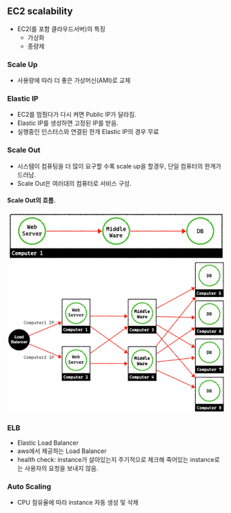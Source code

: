 ## EC2 scalability
- EC2(를 포함 클라우드서버)의 특징
    + 가상화
    + 종량제

### Scale Up
- 사용량에 따라 더 좋은 가상머신(AMI)로 교체

### Elastic IP
- EC2를 멈췄다가 다시 켜면 Public IP가 달라짐.
- Elastic IP를 생성하면 고정된 IP를 받음.
- 실행중인 인스터스와 연결된 한개 Elastic IP의 경우 무료

### Scale Out
- 시스템이 컴퓨팅을 더 많이 요구할 수록 scale up을 할경우, 단일 컴퓨터의 한계가 드러남.
- Scale Out은 여러대의 컴퓨터로 서비스 구성.

#### Scale Out의 흐름.                                                                 
![scale_out1.png](../../images/aws/03_aws_scaleout_before.png)
![scale_out2.png](../../images/aws/03_aws_scaleout_after.png)

### ELB
- Elastic Load Balancer
- aws에서 제공하는 Load Balancer
- health check: instance가 살아있는지 주기적으로 체크해 죽어있는 instance로는 사용자의 요청을 보내지 않음. 

### Auto Scaling
- CPU 점유율에 따라 instance 자동 생성 및 삭제